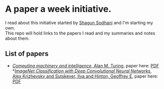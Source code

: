 # A paper a week initiative.

I read about this initiative started by [Shagun Sodhani](https://github.com/shagunsodhani) and I'm starting my own.  
This repo will hold links to the papers I read and my summaries and notes about them.  


## List of papers
* [*Computing machinery and intelligence*, Alan M. Turing](https://medium.com/@xavrb/computing-machinery-and-intelligence-a-summary-e28edff00fe5), paper here: [PDF](https://www.csee.umbc.edu/courses/471/papers/turing.pdf)
*[*ImageNet Classification with Deep Convolutional Neural Networks*, Alex Krizhevsky and Sutskever, Ilya and Hinton, Geoffrey E](https://medium.com/@xavrb/imagenet-classification-with-deep-convolutional-neural-networks-a-summary-e128d2893064), paper here: [PDF](https://papers.nips.cc/paper/4824-imagenet-classification-with-deep-convolutional-neural-networks.pdf)
